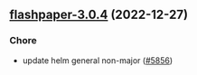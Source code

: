 

## [flashpaper-3.0.4](https://github.com/truecharts/charts/compare/flashpaper-3.0.3...flashpaper-3.0.4) (2022-12-27)

### Chore

- update helm general non-major ([#5856](https://github.com/truecharts/charts/issues/5856))
  
  